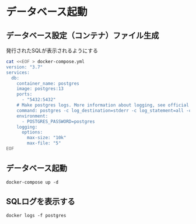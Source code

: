 # データベース起動

## データベース設定（コンテナ）ファイル生成

発行されたSQLが表示されるようにする

```bash
cat <<EOF > docker-compose.yml
version: "3.7"
services:
  db:
    container_name: postgres
    image: postgres:13
    ports:
      - "5432:5432"
    # Make postgres logs. More information about logging, see official documentation: https://www.postgresql.org/docs/11/runtime-config-logging.html
    command: postgres -c log_destination=stderr -c log_statement=all -c log_connections=on -c log_disconnections=on
    environment:
      - POSTGRES_PASSWORD=postgres
    logging:
      options:
        max-size: "10k"
        max-file: "5"
EOF
```

## データベース起動

```
docker-compose up -d
```

## SQLログを表示する

```
docker logs -f postgres
```